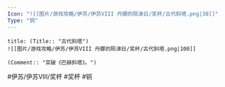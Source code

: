 ```yaml
---
Icon: "![[图片/游戏攻略/伊苏/伊苏VIII 丹娜的陨涕日/奖杯/古代斜塔.png|30]]"
Type: "铜"
---
```

```ad-common-bronze-trophy
title: (Title:: "古代斜塔")
![[图片/游戏攻略/伊苏/伊苏VIII 丹娜的陨涕日/奖杯/古代斜塔.png|100]]

(Comment:: "突破《巴赫斜塔》。")
```

#伊苏/伊苏VIII/奖杯 #奖杯 #铜

